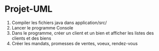 # Projet-UML

1. Compiler les fichiers java dans application/src/
2. Lancer le programme Console
3. Dans le programme, créer un client et un bien et afficher les listes des clients et des biens
4. Créer les mandats, promesses de ventes, voeux, rendez-vous 
